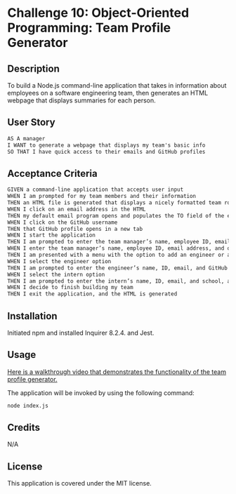 # Challenge 10: Object-Oriented Programming: Team Profile Generator

## Description
To build a Node.js command-line application that takes in information about employees on a software engineering team, then generates an HTML webpage that displays summaries for each person.

## User Story

```md
AS A manager
I WANT to generate a webpage that displays my team's basic info
SO THAT I have quick access to their emails and GitHub profiles
```

## Acceptance Criteria

```md
GIVEN a command-line application that accepts user input
WHEN I am prompted for my team members and their information
THEN an HTML file is generated that displays a nicely formatted team roster based on user input
WHEN I click on an email address in the HTML
THEN my default email program opens and populates the TO field of the email with the address
WHEN I click on the GitHub username
THEN that GitHub profile opens in a new tab
WHEN I start the application
THEN I am prompted to enter the team manager’s name, employee ID, email address, and office number
WHEN I enter the team manager’s name, employee ID, email address, and office number
THEN I am presented with a menu with the option to add an engineer or an intern or to finish building my team
WHEN I select the engineer option
THEN I am prompted to enter the engineer’s name, ID, email, and GitHub username, and I am taken back to the menu
WHEN I select the intern option
THEN I am prompted to enter the intern’s name, ID, email, and school, and I am taken back to the menu
WHEN I decide to finish building my team
THEN I exit the application, and the HTML is generated
```

## Installation

Initiated npm and installed Inquirer 8.2.4. and Jest.

## Usage

[Here is a walkthrough video that demonstrates the functionality of the team profile generator.](https://drive.google.com/file/d/1fVQjDLAXo9pHOdHYaLRUzEFIiJcg1Lr8/view) 

The application will be invoked by using the following command:

```bash
node index.js
```

## Credits

N/A

## License

This application is covered under the MIT license.